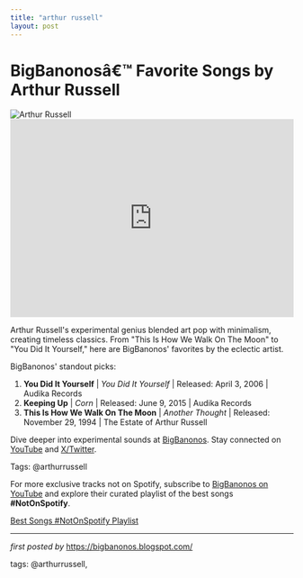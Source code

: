 ```yaml
---
title: "arthur russell"
layout: post
---
```


<!-- Title of the Post -->
<h1 >BigBanonosâ€™ Favorite Songs by Arthur Russell</h1> <!-- Featured Image -->
<div > <img src="https://i.scdn.co/image/ab67616d0000b273de8d964b97a77d617ff64381" alt="Arthur Russell">
</div> <!-- Spotify Embed -->
<div > <iframe src="https://open.spotify.com/embed/playlist/1oNvnZI2I5VeMllECe8X19?utm_source=generator" width="100%" height="352" frameBorder="0" allowfullscreen="" allow="autoplay; clipboard-write; encrypted-media; fullscreen; picture-in-picture" loading="lazy"></iframe>
</div> <!-- Introductory Text -->
<p >Arthur Russell's experimental genius blended art pop with minimalism, creating timeless classics. From "This Is How We Walk On The Moon" to "You Did It Yourself," here are BigBanonos' favorites by the eclectic artist.</p> <!-- Song Highlights -->
<div > <p>BigBanonos' standout picks:</p> <ol> <li><strong>You Did It Yourself</strong> | <em>You Did It Yourself</em> | Released: April 3, 2006 | Audika Records</li> <li><strong>Keeping Up</strong> | <em>Corn</em> | Released: June 9, 2015 | Audika Records</li> <li><strong>This Is How We Walk On The Moon</strong> | <em>Another Thought</em> | Released: November 29, 1994 | The Estate of Arthur Russell</li> </ol>
</div> <!-- Footer Links -->
<div > <p>Dive deeper into experimental sounds at <a href="https://bigbanonos.blogspot.com/" target="_blank">BigBanonos</a>. Stay connected on <a href="https://www.youtube.com/@BigBanonos" target="_blank">YouTube</a> and <a href="https://x.com/bigbanonos" target="_blank">X/Twitter</a>.</p>
</div> <!-- Tags -->
<p >Tags: @arthurrussell</p>


<!--Subscribe and Playlist Links-->
<div>
    <p>For more exclusive tracks not on Spotify, subscribe to <a href="https://www.youtube.com/@BigBanonos" target="_blank">BigBanonos on YouTube</a> and explore their curated playlist of the best songs <strong>#NotOnSpotify</strong>.</p>
    <p><a href="https://www.youtube.com/playlist?list=PLtuNtuTatqI0kFahUCbtbfenC_ET5O_tr" target="_blank">Best Songs #NotOnSpotify Playlist<br /></a></p></div>

<hr />

<p><em>first posted by</em> <a href="https://bigbanonos.blogspot.com/" rel="noopener" target="_new">https://bigbanonos.blogspot.com/</a></p>

<p>tags: @arthurrussell,</p>
